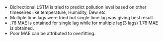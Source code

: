 - Bidirectional LSTM is tried to predict pollution level based on other timeseires like temperature, Humidity, Dew etc
- Multiple time lags were tried but single time lag was giving best result.
- .76 MAE is obtained for single lag while for multiple lag(3 lags) 1.76 MAE is obtained.
- Poor MAE can be attributed to overfitting.
